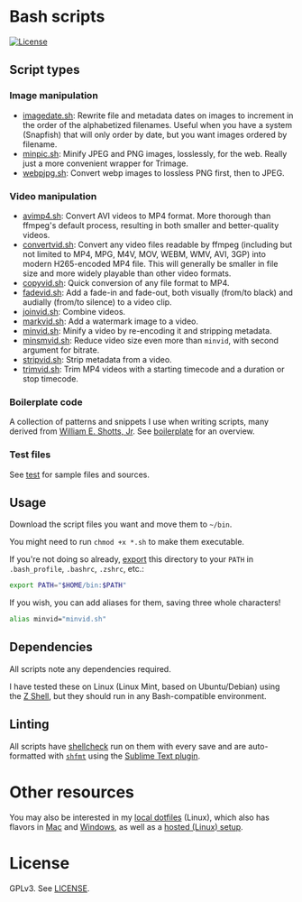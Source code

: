 # Bash scripts

[![License](https://img.shields.io/npm/l/mjml-bullet-list?color=brightgreen&style=flat-square)](https://github.com/premail/mjml-bullet-list/blob/main/LICENSE)

## Script types

### Image manipulation

- [imagedate.sh](images/imagedate.sh): Rewrite file and metadata dates on images
  to increment in the order of the alphabetized filenames. Useful when you have
  a system (Snapfish) that will only order by date, but you want images ordered
  by filename.
- [minpic.sh](images/minpic.sh): Minify JPEG and PNG images, losslessly, for the
  web. Really just a more convenient wrapper for Trimage.
- [webpjpg.sh](images/webpjpg.sh): Convert webp images to lossless PNG first,
  then to JPEG.

### Video manipulation

- [avimp4.sh](videos/avimp4.sh): Convert AVI videos to MP4 format. More thorough
  than ffmpeg's default process, resulting in both smaller and better-quality
  videos.
- [convertvid.sh](videos/convertvid.sh): Convert any video files readable by
  ffmpeg (including but not limited to MP4, MPG, M4V, MOV, WEBM, WMV, AVI, 3GP)
  into modern H265-encoded MP4 file. This will generally be smaller in file size
  and more widely playable than other video formats.
- [copyvid.sh](videos/copyvid.sh): Quick conversion of any file format to MP4.
- [fadevid.sh](videos/fadevid.sh): Add a fade-in and fade-out, both visually
  (from/to black) and audially (from/to silence) to a video clip.
- [joinvid.sh](videos/joinvid.sh): Combine videos.
- [markvid.sh](videos/markvid.sh): Add a watermark image to a video.
- [minvid.sh](videos/minvid.sh): Minify a video by re-encoding it and stripping
  metadata.
- [minsmvid.sh](videos/minsmvid.sh): Reduce video size even more than `minvid`,
  with second argument for bitrate.
- [stripvid.sh](videos/stripvid.sh): Strip metadata from a video.
- [trimvid.sh](videos/trimvid.sh): Trim MP4 videos with a starting timecode and
  a duration or stop timecode.

### Boilerplate code

A collection of patterns and snippets I use when writing scripts, many derived
from [William E. Shotts, Jr](https://linuxcommand.org/lc3_adv_standards.php).
See [boilerplate](boilerplate) for an overview.

### Test files

See [test](test) for sample files and sources.

## Usage

Download the script files you want and move them to `~/bin`.

You might need to run `chmod +x *.sh` to make them executable.

If you're not doing so already, [export](https://linuxhint.com/path_in_bash/)
this directory to your `PATH` in `.bash_profile`, `.bashrc`, `.zshrc`, etc.:

```sh
export PATH="$HOME/bin:$PATH"
```

If you wish, you can add aliases for them, saving three whole characters!

```sh
alias minvid="minvid.sh"
```

## Dependencies

All scripts note any dependencies required.

I have tested these on Linux (Linux Mint, based on Ubuntu/Debian) using the
[Z Shell](https://zsh.sourceforge.io/), but they should run in any
Bash-compatible environment.

## Linting

All scripts have [shellcheck](https://www.shellcheck.net) run on them with every
save and are auto-formatted with [`shfmt`](https://github.com/mvdan/sh) using
the [Sublime Text plugin](https://github.com/soifou/sublime-shfmt).

# Other resources

You may also be interested in my
[local dotfiles](https://github.com/rootwork/dotfiles/tree/local-nix) (Linux),
which also has flavors in
[Mac](https://github.com/rootwork/dotfiles/tree/local-mac) and
[Windows](https://github.com/rootwork/dotfiles/tree/local-win), as well as a
[hosted (Linux) setup](https://github.com/rootwork/dotfiles/tree/hosted).

# License

GPLv3. See [LICENSE](LICENSE).
